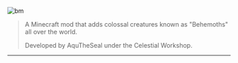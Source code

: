 ![bm](https://github.com/user-attachments/assets/e0bdd7c9-9976-4660-894f-65ba9fe3d916)
>A Minecraft mod that adds colossal creatures known as "Behemoths" all over the world.
> 
>Developed by AquTheSeal under the Celestial Workshop.
___
